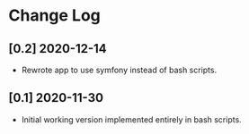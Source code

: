 # Change Log

## [0.2] 2020-12-14
- Rewrote app to use symfony instead of bash scripts.

## [0.1] 2020-11-30
- Initial working version implemented entirely in bash scripts.
